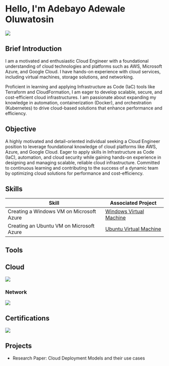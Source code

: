 # Hello, I'm Adebayo Adewale Oluwatosin
<a href="https://www.linkedin.com/in/adebayo-adewale-5b6485136"><img src="https://img.shields.io/badge/-LinkedIn-0072b1?&style=for-the-badge&logo=linkedin&logoColor=white" /></a>

## Brief Introduction

I am a motivated and enthusiastic Cloud Engineer with a foundational understanding of cloud technologies and platforms such as AWS, Microsoft Azure, and Google Cloud. I have hands-on experience with cloud services, including virtual machines, storage solutions, and networking.

Proficient in learning and applying Infrastructure as Code (IaC) tools like Terraform and CloudFormation, I am eager to develop scalable, secure, and cost-efficient cloud infrastructures. I am passionate about expanding my knowledge in automation, containerization (Docker), and orchestration (Kubernetes) to drive cloud-based solutions that enhance performance and efficiency.

## Objective

A highly motivated and detail-oriented individual seeking a Cloud Engineer position to leverage foundational knowledge of cloud platforms like AWS, Azure, and Google Cloud. Eager to apply skills in Infrastructure as Code (IaC), automation, and cloud security while gaining hands-on experience in designing and managing scalable, reliable cloud infrastructure. Committed to continuous learning and contributing to the success of a dynamic team by optimizing cloud solutions for performance and cost-efficiency.

## Skills

| Skill                                         | Associated Project         |
|-----------------------------------------------|----------------------------|
| Creating a Windows VM on Microsoft Azure    | <a href="https://portal.azure.com/#@adewaletosinmartinshotmail.onmicrosoft.com/resource/subscriptions/9682ba13-db29-43d7-8de1-68432e53e062/resourceGroups/TMartResource/providers/Microsoft.Compute/virtualMachines/WinServerVM/overview)">Windows Virtual Machine</a>|
| Creating an Ubuntu VM on Microsoft Azure| <a href="https://portal.azure.com/#@adewaletosinmartinshotmail.onmicrosoft.com/resource/subscriptions/9682ba13-db29-43d7-8de1-68432e53e062/resourceGroups/LinuxServR/providers/Microsoft.Compute/virtualMachines/UbuntuServerVM/overview">Ubuntu Virtual Machine</a>|

## Tools
## Cloud
<img src="https://img.shields.io/badge/-Amazon%20Web%20Services-FF9900?style=for-the-badge&logo=amazonaws&logoColor=white" />

### Network
<div>
    <img src="https://img.shields.io/badge/-Cisco%20Packet%20Tracer-1BA0D7?style=for-the-badge&logo=cisco&logoColor=white" />
</div>

## Certifications
<div>
    <img src="https://img.shields.io/badge/-Oracle%20Cloud%20Infrastructure-F80000?style=for-the-badge&logo=oracle&logoColor=white" />
</div>

## Projects
- Research Paper: Cloud Deployment Models and their use cases

